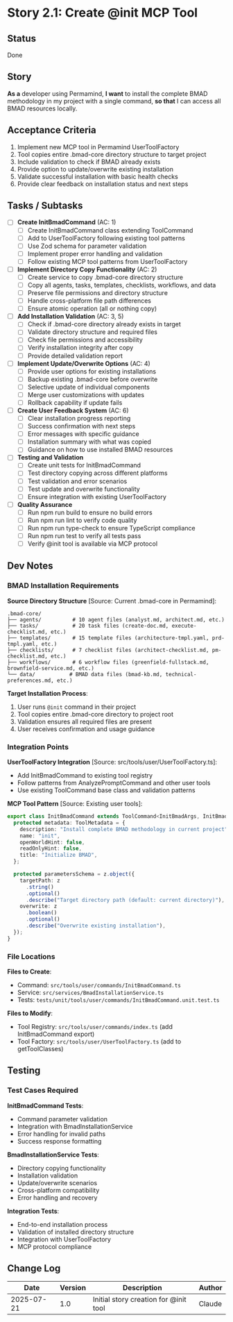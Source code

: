 # Story 2.1: Create @init MCP Tool

## Status

Done

## Story

**As a** developer using Permamind,
**I want** to install the complete BMAD methodology in my project with a single command,
**so that** I can access all BMAD resources locally.

## Acceptance Criteria

1. Implement new MCP tool in Permamind UserToolFactory
2. Tool copies entire .bmad-core directory structure to target project
3. Include validation to check if BMAD already exists
4. Provide option to update/overwrite existing installation
5. Validate successful installation with basic health checks
6. Provide clear feedback on installation status and next steps

## Tasks / Subtasks

- [ ] **Create InitBmadCommand** (AC: 1)
  - [ ] Create InitBmadCommand class extending ToolCommand
  - [ ] Add to UserToolFactory following existing tool patterns
  - [ ] Use Zod schema for parameter validation
  - [ ] Implement proper error handling and validation
  - [ ] Follow existing MCP tool patterns from UserToolFactory

- [ ] **Implement Directory Copy Functionality** (AC: 2)
  - [ ] Create service to copy .bmad-core directory structure
  - [ ] Copy all agents, tasks, templates, checklists, workflows, and data
  - [ ] Preserve file permissions and directory structure
  - [ ] Handle cross-platform file path differences
  - [ ] Ensure atomic operation (all or nothing copy)

- [ ] **Add Installation Validation** (AC: 3, 5)
  - [ ] Check if .bmad-core directory already exists in target
  - [ ] Validate directory structure and required files
  - [ ] Check file permissions and accessibility
  - [ ] Verify installation integrity after copy
  - [ ] Provide detailed validation report

- [ ] **Implement Update/Overwrite Options** (AC: 4)
  - [ ] Provide user options for existing installations
  - [ ] Backup existing .bmad-core before overwrite
  - [ ] Selective update of individual components
  - [ ] Merge user customizations with updates
  - [ ] Rollback capability if update fails

- [ ] **Create User Feedback System** (AC: 6)
  - [ ] Clear installation progress reporting
  - [ ] Success confirmation with next steps
  - [ ] Error messages with specific guidance
  - [ ] Installation summary with what was copied
  - [ ] Guidance on how to use installed BMAD resources

- [ ] **Testing and Validation**
  - [ ] Create unit tests for InitBmadCommand
  - [ ] Test directory copying across different platforms
  - [ ] Test validation and error scenarios
  - [ ] Test update and overwrite functionality
  - [ ] Ensure integration with existing UserToolFactory

- [ ] **Quality Assurance**
  - [ ] Run npm run build to ensure no build errors
  - [ ] Run npm run lint to verify code quality
  - [ ] Run npm run type-check to ensure TypeScript compliance
  - [ ] Run npm run test to verify all tests pass
  - [ ] Verify @init tool is available via MCP protocol

## Dev Notes

### BMAD Installation Requirements

**Source Directory Structure** [Source: Current .bmad-core in Permamind]:

```
.bmad-core/
├── agents/          # 10 agent files (analyst.md, architect.md, etc.)
├── tasks/           # 20 task files (create-doc.md, execute-checklist.md, etc.)
├── templates/       # 15 template files (architecture-tmpl.yaml, prd-tmpl.yaml, etc.)
├── checklists/      # 7 checklist files (architect-checklist.md, pm-checklist.md, etc.)
├── workflows/       # 6 workflow files (greenfield-fullstack.md, brownfield-service.md, etc.)
└── data/           # BMAD data files (bmad-kb.md, technical-preferences.md, etc.)
```

**Target Installation Process**:

1. User runs `@init` command in their project
2. Tool copies entire .bmad-core directory to project root
3. Validation ensures all required files are present
4. User receives confirmation and usage guidance

### Integration Points

**UserToolFactory Integration** [Source: src/tools/user/UserToolFactory.ts]:

- Add InitBmadCommand to existing tool registry
- Follow patterns from AnalyzePromptCommand and other user tools
- Use existing ToolCommand base class and validation patterns

**MCP Tool Pattern** [Source: Existing user tools]:

```typescript
export class InitBmadCommand extends ToolCommand<InitBmadArgs, InitBmadResult> {
  protected metadata: ToolMetadata = {
    description: "Install complete BMAD methodology in current project",
    name: "init",
    openWorldHint: false,
    readOnlyHint: false,
    title: "Initialize BMAD",
  };

  protected parametersSchema = z.object({
    targetPath: z
      .string()
      .optional()
      .describe("Target directory path (default: current directory)"),
    overwrite: z
      .boolean()
      .optional()
      .describe("Overwrite existing installation"),
  });
}
```

### File Locations

**Files to Create**:

- Command: `src/tools/user/commands/InitBmadCommand.ts`
- Service: `src/services/BmadInstallationService.ts`
- Tests: `tests/unit/tools/user/commands/InitBmadCommand.unit.test.ts`

**Files to Modify**:

- Tool Registry: `src/tools/user/commands/index.ts` (add InitBmadCommand export)
- Tool Factory: `src/tools/user/UserToolFactory.ts` (add to getToolClasses)

## Testing

### Test Cases Required

**InitBmadCommand Tests**:

- Command parameter validation
- Integration with BmadInstallationService
- Error handling for invalid paths
- Success response formatting

**BmadInstallationService Tests**:

- Directory copying functionality
- Installation validation
- Update/overwrite scenarios
- Cross-platform compatibility
- Error handling and recovery

**Integration Tests**:

- End-to-end installation process
- Validation of installed directory structure
- Integration with UserToolFactory
- MCP protocol compliance

## Change Log

| Date       | Version | Description                           | Author |
| ---------- | ------- | ------------------------------------- | ------ |
| 2025-07-21 | 1.0     | Initial story creation for @init tool | Claude |
